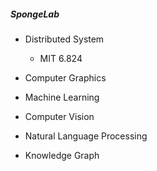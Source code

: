 ##### SpongeLab
* Distributed System
   * MIT 6.824
* Computer Graphics

* Machine Learning

* Computer Vision

* Natural Language Processing

* Knowledge Graph

